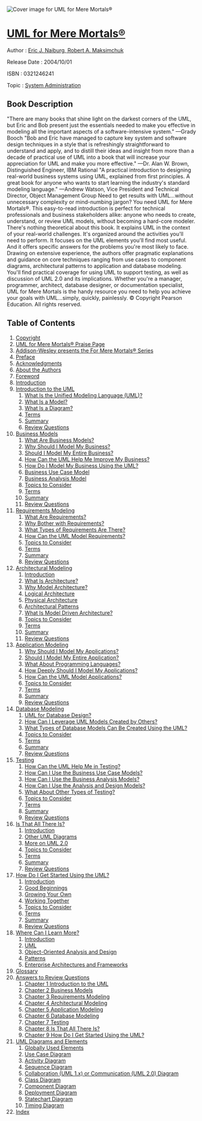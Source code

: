 ![Cover image for UML for Mere Mortals®](https://imgdetail.ebookreading.net/cover/cover/system_admin/EB0321246241.jpg)

[UML for Mere Mortals®](https://ebookreading.net/view/book/UML+for+Mere+Mortals%C2%AE-EB0321246241_1.html "UML for Mere Mortals®")
====================================================================================================================

Author : [Eric J. Naiburg](https://ebookreading.net/search/author/Eric+J.+Naiburg),[ Robert A. Maksimchuk](https://ebookreading.net/search/author/+Robert+A.+Maksimchuk)

Release Date : 2004/10/01

ISBN : 0321246241

Topic : [System Administration](https://ebookreading.net/search/category/system-administration)

Book Description
-----------------

"There are many books that shine light on the darkest corners of the UML, but Eric and Bob present just the essentials needed to make you effective in modeling all the important aspects of a software-intensive system."
—Grady Booch
"Bob and Eric have managed to capture key system and software design techniques in a style that is refreshingly straightforward to understand and apply, and to distill their ideas and insight from more than a decade of practical use of UML into a book that will increase your appreciation for UML and make you more effective."
—Dr. Alan W. Brown, Distinguished Engineer, IBM Rational
"A practical introduction to designing real-world business systems using UML, explained from first principles. A great book for anyone who wants to start learning the industry's standard modeling language."
—Andrew Watson, Vice President and Technical Director, Object Management Group
Need to get results with UML...without unnecessary complexity or mind-numbing jargon? You need UML for Mere Mortals®. This easy-to-read introduction is perfect for technical professionals and business stakeholders alike: anyone who needs to create, understand, or review UML models, without becoming a hard-core modeler.
There's nothing theoretical about this book. It explains UML in the context of your real-world challenges. It's organized around the activities you'll need to perform. It focuses on the UML elements you'll find most useful. And it offers specific answers for the problems you're most likely to face.
Drawing on extensive experience, the authors offer pragmatic explanations and guidance on core techniques ranging from use cases to component diagrams, architectural patterns to application and database modeling. You'll find practical coverage for using UML to support testing, as well as discussion of UML 2.0 and its implications.
Whether you're a manager, programmer, architect, database designer, or documentation specialist, UML for Mere Mortals is the handy resource you need to help you achieve your goals with UML...simply, quickly, painlessly.
© Copyright Pearson Education. All rights reserved.
              
Table of Contents
-----------------

1. [Copyright](https://ebookreading.net/view/book/UML+for+Mere+Mortals%C2%AE-EB0321246241_1.html)
1. [UML for Mere Mortals® Praise Page](https://ebookreading.net/view/book/UML+for+Mere+Mortals%C2%AE-EB0321246241_2.html)
1. [Addison-Wesley presents the For Mere Mortals® Series](https://ebookreading.net/view/book/UML+for+Mere+Mortals%C2%AE-EB0321246241_3.html)
1. [Preface](https://ebookreading.net/view/book/UML+for+Mere+Mortals%C2%AE-EB0321246241_4.html)
1. [Acknowledgments](https://ebookreading.net/view/book/UML+for+Mere+Mortals%C2%AE-EB0321246241_5.html)
1. [About the Authors](https://ebookreading.net/view/book/UML+for+Mere+Mortals%C2%AE-EB0321246241_6.html)
1. [Foreword](https://ebookreading.net/view/book/UML+for+Mere+Mortals%C2%AE-EB0321246241_7.html)
1. [Introduction](https://ebookreading.net/view/book/UML+for+Mere+Mortals%C2%AE-EB0321246241_8.html)
1. [Introduction to the UML](https://ebookreading.net/view/book/UML+for+Mere+Mortals%C2%AE-EB0321246241_9.html)
    1. [What Is the Unified Modeling Language (UML)?](https://ebookreading.net/view/book/UML+for+Mere+Mortals%C2%AE-EB0321246241_10.html)
    1. [What Is a Model?](https://ebookreading.net/view/book/UML+for+Mere+Mortals%C2%AE-EB0321246241_11.html)
    1. [What Is a Diagram?](https://ebookreading.net/view/book/UML+for+Mere+Mortals%C2%AE-EB0321246241_12.html)
    1. [Terms](https://ebookreading.net/view/book/UML+for+Mere+Mortals%C2%AE-EB0321246241_13.html)
    1. [Summary](https://ebookreading.net/view/book/UML+for+Mere+Mortals%C2%AE-EB0321246241_14.html)
    1. [Review Questions](https://ebookreading.net/view/book/UML+for+Mere+Mortals%C2%AE-EB0321246241_15.html)
1. [Business Models](https://ebookreading.net/view/book/UML+for+Mere+Mortals%C2%AE-EB0321246241_16.html)
    1. [What Are Business Models?](https://ebookreading.net/view/book/UML+for+Mere+Mortals%C2%AE-EB0321246241_17.html)
    1. [Why Should I Model My Business?](https://ebookreading.net/view/book/UML+for+Mere+Mortals%C2%AE-EB0321246241_18.html)
    1. [Should I Model My Entire Business?](https://ebookreading.net/view/book/UML+for+Mere+Mortals%C2%AE-EB0321246241_19.html)
    1. [How Can the UML Help Me Improve My Business?](https://ebookreading.net/view/book/UML+for+Mere+Mortals%C2%AE-EB0321246241_20.html)
    1. [How Do I Model My Business Using the UML?](https://ebookreading.net/view/book/UML+for+Mere+Mortals%C2%AE-EB0321246241_21.html)
    1. [Business Use Case Model](https://ebookreading.net/view/book/UML+for+Mere+Mortals%C2%AE-EB0321246241_22.html)
    1. [Business Analysis Model](https://ebookreading.net/view/book/UML+for+Mere+Mortals%C2%AE-EB0321246241_23.html)
    1. [Topics to Consider](https://ebookreading.net/view/book/UML+for+Mere+Mortals%C2%AE-EB0321246241_24.html)
    1. [Terms](https://ebookreading.net/view/book/UML+for+Mere+Mortals%C2%AE-EB0321246241_25.html)
    1. [Summary](https://ebookreading.net/view/book/UML+for+Mere+Mortals%C2%AE-EB0321246241_26.html)
    1. [Review Questions](https://ebookreading.net/view/book/UML+for+Mere+Mortals%C2%AE-EB0321246241_27.html)
1. [Requirements Modeling](https://ebookreading.net/view/book/UML+for+Mere+Mortals%C2%AE-EB0321246241_28.html)
    1. [What Are Requirements?](https://ebookreading.net/view/book/UML+for+Mere+Mortals%C2%AE-EB0321246241_29.html)
    1. [Why Bother with Requirements?](https://ebookreading.net/view/book/UML+for+Mere+Mortals%C2%AE-EB0321246241_30.html)
    1. [What Types of Requirements Are There?](https://ebookreading.net/view/book/UML+for+Mere+Mortals%C2%AE-EB0321246241_31.html)
    1. [How Can the UML Model Requirements?](https://ebookreading.net/view/book/UML+for+Mere+Mortals%C2%AE-EB0321246241_32.html)
    1. [Topics to Consider](https://ebookreading.net/view/book/UML+for+Mere+Mortals%C2%AE-EB0321246241_33.html)
    1. [Terms](https://ebookreading.net/view/book/UML+for+Mere+Mortals%C2%AE-EB0321246241_34.html)
    1. [Summary](https://ebookreading.net/view/book/UML+for+Mere+Mortals%C2%AE-EB0321246241_35.html)
    1. [Review Questions](https://ebookreading.net/view/book/UML+for+Mere+Mortals%C2%AE-EB0321246241_36.html)
1. [Architectural Modeling](https://ebookreading.net/view/book/UML+for+Mere+Mortals%C2%AE-EB0321246241_37.html)
    1. [Introduction](https://ebookreading.net/view/book/UML+for+Mere+Mortals%C2%AE-EB0321246241_38.html)
    1. [What Is Architecture?](https://ebookreading.net/view/book/UML+for+Mere+Mortals%C2%AE-EB0321246241_39.html)
    1. [Why Model Architecture?](https://ebookreading.net/view/book/UML+for+Mere+Mortals%C2%AE-EB0321246241_40.html)
    1. [Logical Architecture](https://ebookreading.net/view/book/UML+for+Mere+Mortals%C2%AE-EB0321246241_41.html)
    1. [Physical Architecture](https://ebookreading.net/view/book/UML+for+Mere+Mortals%C2%AE-EB0321246241_42.html)
    1. [Architectural Patterns](https://ebookreading.net/view/book/UML+for+Mere+Mortals%C2%AE-EB0321246241_43.html)
    1. [What Is Model Driven Architecture?](https://ebookreading.net/view/book/UML+for+Mere+Mortals%C2%AE-EB0321246241_44.html)
    1. [Topics to Consider](https://ebookreading.net/view/book/UML+for+Mere+Mortals%C2%AE-EB0321246241_45.html)
    1. [Terms](https://ebookreading.net/view/book/UML+for+Mere+Mortals%C2%AE-EB0321246241_46.html)
    1. [Summary](https://ebookreading.net/view/book/UML+for+Mere+Mortals%C2%AE-EB0321246241_47.html)
    1. [Review Questions](https://ebookreading.net/view/book/UML+for+Mere+Mortals%C2%AE-EB0321246241_48.html)
1. [Application Modeling](https://ebookreading.net/view/book/UML+for+Mere+Mortals%C2%AE-EB0321246241_49.html)
    1. [Why Should I Model My Applications?](https://ebookreading.net/view/book/UML+for+Mere+Mortals%C2%AE-EB0321246241_50.html)
    1. [Should I Model My Entire Application?](https://ebookreading.net/view/book/UML+for+Mere+Mortals%C2%AE-EB0321246241_51.html)
    1. [What About Programming Languages?](https://ebookreading.net/view/book/UML+for+Mere+Mortals%C2%AE-EB0321246241_52.html)
    1. [How Deeply Should I Model My Applications?](https://ebookreading.net/view/book/UML+for+Mere+Mortals%C2%AE-EB0321246241_53.html)
    1. [How Can the UML Model Applications?](https://ebookreading.net/view/book/UML+for+Mere+Mortals%C2%AE-EB0321246241_54.html)
    1. [Topics to Consider](https://ebookreading.net/view/book/UML+for+Mere+Mortals%C2%AE-EB0321246241_55.html)
    1. [Terms](https://ebookreading.net/view/book/UML+for+Mere+Mortals%C2%AE-EB0321246241_56.html)
    1. [Summary](https://ebookreading.net/view/book/UML+for+Mere+Mortals%C2%AE-EB0321246241_57.html)
    1. [Review Questions](https://ebookreading.net/view/book/UML+for+Mere+Mortals%C2%AE-EB0321246241_58.html)
1. [Database Modeling](https://ebookreading.net/view/book/UML+for+Mere+Mortals%C2%AE-EB0321246241_59.html)
    1. [UML for Database Design?](https://ebookreading.net/view/book/UML+for+Mere+Mortals%C2%AE-EB0321246241_60.html)
    1. [How Can I Leverage UML Models Created by Others?](https://ebookreading.net/view/book/UML+for+Mere+Mortals%C2%AE-EB0321246241_61.html)
    1. [What Types of Database Models Can Be Created Using the UML?](https://ebookreading.net/view/book/UML+for+Mere+Mortals%C2%AE-EB0321246241_62.html)
    1. [Topics to Consider](https://ebookreading.net/view/book/UML+for+Mere+Mortals%C2%AE-EB0321246241_63.html)
    1. [Terms](https://ebookreading.net/view/book/UML+for+Mere+Mortals%C2%AE-EB0321246241_64.html)
    1. [Summary](https://ebookreading.net/view/book/UML+for+Mere+Mortals%C2%AE-EB0321246241_65.html)
    1. [Review Questions](https://ebookreading.net/view/book/UML+for+Mere+Mortals%C2%AE-EB0321246241_66.html)
1. [Testing](https://ebookreading.net/view/book/UML+for+Mere+Mortals%C2%AE-EB0321246241_67.html)
    1. [How Can the UML Help Me in Testing?](https://ebookreading.net/view/book/UML+for+Mere+Mortals%C2%AE-EB0321246241_68.html)
    1. [How Can I Use the Business Use Case Models?](https://ebookreading.net/view/book/UML+for+Mere+Mortals%C2%AE-EB0321246241_69.html)
    1. [How Can I Use the Business Analysis Models?](https://ebookreading.net/view/book/UML+for+Mere+Mortals%C2%AE-EB0321246241_70.html)
    1. [How Can I Use the Analysis and Design Models?](https://ebookreading.net/view/book/UML+for+Mere+Mortals%C2%AE-EB0321246241_71.html)
    1. [What About Other Types of Testing?](https://ebookreading.net/view/book/UML+for+Mere+Mortals%C2%AE-EB0321246241_72.html)
    1. [Topics to Consider](https://ebookreading.net/view/book/UML+for+Mere+Mortals%C2%AE-EB0321246241_73.html)
    1. [Terms](https://ebookreading.net/view/book/UML+for+Mere+Mortals%C2%AE-EB0321246241_74.html)
    1. [Summary](https://ebookreading.net/view/book/UML+for+Mere+Mortals%C2%AE-EB0321246241_75.html)
    1. [Review Questions](https://ebookreading.net/view/book/UML+for+Mere+Mortals%C2%AE-EB0321246241_76.html)
1. [Is That All There Is?](https://ebookreading.net/view/book/UML+for+Mere+Mortals%C2%AE-EB0321246241_77.html)
    1. [Introduction](https://ebookreading.net/view/book/UML+for+Mere+Mortals%C2%AE-EB0321246241_78.html)
    1. [Other UML Diagrams](https://ebookreading.net/view/book/UML+for+Mere+Mortals%C2%AE-EB0321246241_79.html)
    1. [More on UML 2.0](https://ebookreading.net/view/book/UML+for+Mere+Mortals%C2%AE-EB0321246241_80.html)
    1. [Topics to Consider](https://ebookreading.net/view/book/UML+for+Mere+Mortals%C2%AE-EB0321246241_81.html)
    1. [Terms](https://ebookreading.net/view/book/UML+for+Mere+Mortals%C2%AE-EB0321246241_82.html)
    1. [Summary](https://ebookreading.net/view/book/UML+for+Mere+Mortals%C2%AE-EB0321246241_83.html)
    1. [Review Questions](https://ebookreading.net/view/book/UML+for+Mere+Mortals%C2%AE-EB0321246241_84.html)
1. [How Do I Get Started Using the UML?](https://ebookreading.net/view/book/UML+for+Mere+Mortals%C2%AE-EB0321246241_85.html)
    1. [Introduction](https://ebookreading.net/view/book/UML+for+Mere+Mortals%C2%AE-EB0321246241_86.html)
    1. [Good Beginnings](https://ebookreading.net/view/book/UML+for+Mere+Mortals%C2%AE-EB0321246241_87.html)
    1. [Growing Your Own](https://ebookreading.net/view/book/UML+for+Mere+Mortals%C2%AE-EB0321246241_88.html)
    1. [Working Together](https://ebookreading.net/view/book/UML+for+Mere+Mortals%C2%AE-EB0321246241_89.html)
    1. [Topics to Consider](https://ebookreading.net/view/book/UML+for+Mere+Mortals%C2%AE-EB0321246241_90.html)
    1. [Terms](https://ebookreading.net/view/book/UML+for+Mere+Mortals%C2%AE-EB0321246241_91.html)
    1. [Summary](https://ebookreading.net/view/book/UML+for+Mere+Mortals%C2%AE-EB0321246241_92.html)
    1. [Review Questions](https://ebookreading.net/view/book/UML+for+Mere+Mortals%C2%AE-EB0321246241_93.html)
1. [Where Can I Learn More?](https://ebookreading.net/view/book/UML+for+Mere+Mortals%C2%AE-EB0321246241_94.html)
    1. [Introduction](https://ebookreading.net/view/book/UML+for+Mere+Mortals%C2%AE-EB0321246241_95.html)
    1. [UML](https://ebookreading.net/view/book/UML+for+Mere+Mortals%C2%AE-EB0321246241_96.html)
    1. [Object-Oriented Analysis and Design](https://ebookreading.net/view/book/UML+for+Mere+Mortals%C2%AE-EB0321246241_97.html)
    1. [Patterns](https://ebookreading.net/view/book/UML+for+Mere+Mortals%C2%AE-EB0321246241_98.html)
    1. [Enterprise Architectures and Frameworks](https://ebookreading.net/view/book/UML+for+Mere+Mortals%C2%AE-EB0321246241_99.html)
1. [Glossary](https://ebookreading.net/view/book/UML+for+Mere+Mortals%C2%AE-EB0321246241_100.html)
1. [Answers to Review Questions](https://ebookreading.net/view/book/UML+for+Mere+Mortals%C2%AE-EB0321246241_101.html)
    1. [Chapter 1 Introduction to the UML](https://ebookreading.net/view/book/UML+for+Mere+Mortals%C2%AE-EB0321246241_102.html)
    1. [Chapter 2 Business Models](https://ebookreading.net/view/book/UML+for+Mere+Mortals%C2%AE-EB0321246241_103.html)
    1. [Chapter 3 Requirements Modeling](https://ebookreading.net/view/book/UML+for+Mere+Mortals%C2%AE-EB0321246241_104.html)
    1. [Chapter 4 Architectural Modeling](https://ebookreading.net/view/book/UML+for+Mere+Mortals%C2%AE-EB0321246241_105.html)
    1. [Chapter 5 Application Modeling](https://ebookreading.net/view/book/UML+for+Mere+Mortals%C2%AE-EB0321246241_106.html)
    1. [Chapter 6 Database Modeling](https://ebookreading.net/view/book/UML+for+Mere+Mortals%C2%AE-EB0321246241_107.html)
    1. [Chapter 7 Testing](https://ebookreading.net/view/book/UML+for+Mere+Mortals%C2%AE-EB0321246241_108.html)
    1. [Chapter 8 Is That All There Is?](https://ebookreading.net/view/book/UML+for+Mere+Mortals%C2%AE-EB0321246241_109.html)
    1. [Chapter 9 How Do I Get Started Using the UML?](https://ebookreading.net/view/book/UML+for+Mere+Mortals%C2%AE-EB0321246241_110.html)
1. [UML Diagrams and Elements](https://ebookreading.net/view/book/UML+for+Mere+Mortals%C2%AE-EB0321246241_111.html)
    1. [Globally Used Elements](https://ebookreading.net/view/book/UML+for+Mere+Mortals%C2%AE-EB0321246241_112.html)
    1. [Use Case Diagram](https://ebookreading.net/view/book/UML+for+Mere+Mortals%C2%AE-EB0321246241_113.html)
    1. [Activity Diagram](https://ebookreading.net/view/book/UML+for+Mere+Mortals%C2%AE-EB0321246241_114.html)
    1. [Sequence Diagram](https://ebookreading.net/view/book/UML+for+Mere+Mortals%C2%AE-EB0321246241_115.html)
    1. [Collaboration (UML 1.x) or Communication (UML 2.0) Diagram](https://ebookreading.net/view/book/UML+for+Mere+Mortals%C2%AE-EB0321246241_116.html)
    1. [Class Diagram](https://ebookreading.net/view/book/UML+for+Mere+Mortals%C2%AE-EB0321246241_117.html)
    1. [Component Diagram](https://ebookreading.net/view/book/UML+for+Mere+Mortals%C2%AE-EB0321246241_118.html)
    1. [Deployment Diagram](https://ebookreading.net/view/book/UML+for+Mere+Mortals%C2%AE-EB0321246241_119.html)
    1. [Statechart Diagram](https://ebookreading.net/view/book/UML+for+Mere+Mortals%C2%AE-EB0321246241_120.html)
    1. [Timing Diagram](https://ebookreading.net/view/book/UML+for+Mere+Mortals%C2%AE-EB0321246241_121.html)
1. [Index](https://ebookreading.net/view/book/UML+for+Mere+Mortals%C2%AE-EB0321246241_122.html)
